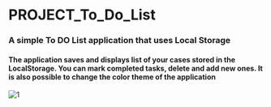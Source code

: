 # PROJECT_To_Do_List

### A simple To DO List application that uses Local Storage

#### The application saves and displays list of your cases stored in the LocalStorage. You can mark completed tasks, delete and add new ones. It is also possible to change the color theme of the application


![1](https://user-images.githubusercontent.com/92852665/169087987-e08118c0-735d-446d-87e3-72f09465ebde.png)
